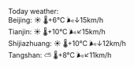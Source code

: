 Today weather:  
Beijing: ☀️ 🌡️+6°C 🌬️↓15km/h  
Tianjin: ☀️ 🌡️+10°C 🌬️↙15km/h  
Shijiazhuang: ☀️ 🌡️+10°C 🌬️↓12km/h  
Tangshan: ⛅️  🌡️+8°C 🌬️↙11km/h  
